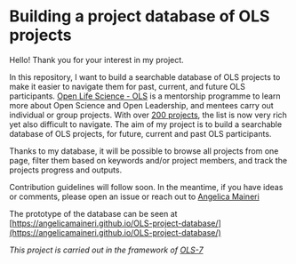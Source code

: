 # Building a project database of OLS projects
Hello! Thank you for your interest in my project. 

In this repository, I want to build a searchable database of OLS projects to make it easier to navigate them for past, current, and future OLS participants. [Open Life Science - OLS](https://openlifesci.org) is a mentorship programme to learn more about Open Science and Open Leadership, and mentees carry out individual or group projects. With over [200 projects](https://openlifesci.org/about#projects), the list is now very rich yet also difficult to navigate. The aim of my project is to build a searchable database of OLS projects, for future, current and past OLS participants.

Thanks to my database, it will be possible to browse all projects from one page, filter them based on keywords and/or project members, and track the projects progress and outputs. 

Contribution guidelines will follow soon. In the meantime, if you have ideas or comments, please open an issue or reach out to [Angelica Maineri](mailto:angelica@odissei-data.nl)

The prototype of the database can be seen at [https://angelicamaineri.github.io/OLS-project-database/](https://angelicamaineri.github.io/OLS-project-database/)

_This project is carried out in the framework of [OLS-7](https://openlifesci.org/ols-7)_
